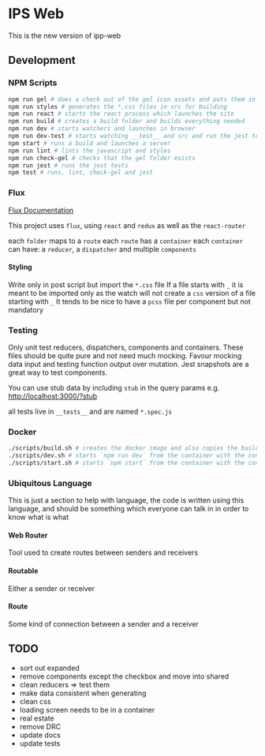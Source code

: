 # IPS Web

This is the new version of ipp-web

## Development

### NPM Scripts

```bash
npm run gel # does a check out of the gel icon assets and puts them in src for building
npm run styles # generates the *.css files in src for building
npm run react # starts the react process which launches the site
npm run build # creates a build folder and builds everything needed
npm run dev # starts watchers and launches in browser
npm run dev-test # starts watching __test__ and src and run the jest tests on changes, lint is caught by dev
npm start # runs a build and launches a server
npm run lint # lints the javascript and styles
npm run check-gel # checks that the gel folder exists
npm run jest # runs the jest tests
npm test # runs, lint, check-gel and jest
```

### Flux

[Flux Documentation](https://facebook.github.io/flux/docs/actions-and-the-dispatcher.html#content)

This project uses `flux`, using `react` and `redux` as well as the `react-router`

each `folder` maps to a `route`
each `route` has a `container`
each `container` can have: a `reducer`, a `dispatcher` and multiple `components`

#### Styling

Write only in post script but import the `*.css` file
If a file starts with `_` it is meant to be imported only as the watch will not create a `css` version of a file starting with `_`
It tends to be nice to have a `pcss` file per component but not mandatory

### Testing

Only unit test reducers, dispatchers, components and containers.
These files should be quite pure and not need much mocking.
Favour mocking data input and testing function output over mutation.
Jest snapshots are a great way to test components.

You can use stub data by including `stub` in the query params e.g. [http://localhost:3000/?stub](http://localhost:3000/?stub)

all tests live in `__tests__` and are named `*.spec.js`

### Docker

```bash
./scripts/build.sh # creates the docker image and also copies the build file for deploying
./scripts/dev.sh # starts `npm run dev` from the container with the container name `ips-web-dev`
./scripts/start.sh # starts `npm start` from the container with the container name `ips-web-start`
```

### Ubiquitous Language

This is just a section to help with language, the code is written using this language, and should be something which everyone can talk in in order to know what is what

#### Web Router

Tool used to create routes between senders and receivers

#### Routable

Either a sender or receiver

#### Route

Some kind of connection between a sender and a receiver

## TODO

* sort out expanded
* remove components except the checkbox and move into shared
* clean reducers => test them
* make data consistent when generating
* clean css
* loading screen needs to be in a container
* real estate
* remove DRC
* update docs
* update tests
